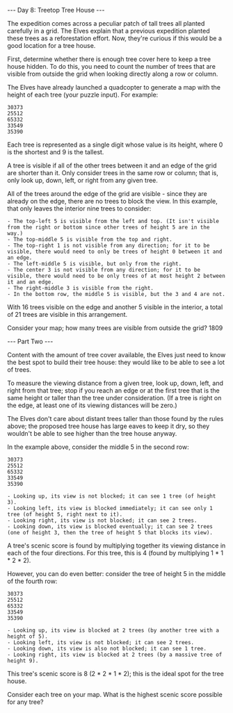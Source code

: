 --- Day 8: Treetop Tree House ---

The expedition comes across a peculiar patch of tall trees all planted carefully in a grid. The Elves explain that a previous expedition planted these trees as a reforestation effort. Now, they're curious if this would be a good location for a tree house.

First, determine whether there is enough tree cover here to keep a tree house hidden. To do this, you need to count the number of trees that are visible from outside the grid when looking directly along a row or column.

The Elves have already launched a quadcopter to generate a map with the height of each tree (your puzzle input). For example:

```
30373
25512
65332
33549
35390
```

Each tree is represented as a single digit whose value is its height, where 0 is the shortest and 9 is the tallest.

A tree is visible if all of the other trees between it and an edge of the grid are shorter than it. Only consider trees in the same row or column; that is, only look up, down, left, or right from any given tree.

All of the trees around the edge of the grid are visible - since they are already on the edge, there are no trees to block the view. In this example, that only leaves the interior nine trees to consider:

    - The top-left 5 is visible from the left and top. (It isn't visible from the right or bottom since other trees of height 5 are in the way.)
    - The top-middle 5 is visible from the top and right.
    - The top-right 1 is not visible from any direction; for it to be visible, there would need to only be trees of height 0 between it and an edge.
    - The left-middle 5 is visible, but only from the right.
    - The center 3 is not visible from any direction; for it to be visible, there would need to be only trees of at most height 2 between it and an edge.
    - The right-middle 3 is visible from the right.
    - In the bottom row, the middle 5 is visible, but the 3 and 4 are not.

With 16 trees visible on the edge and another 5 visible in the interior, a total of 21 trees are visible in this arrangement.

Consider your map; how many trees are visible from outside the grid?
1809

--- Part Two ---

Content with the amount of tree cover available, the Elves just need to know the best spot to build their tree house: they would like to be able to see a lot of trees.

To measure the viewing distance from a given tree, look up, down, left, and right from that tree; stop if you reach an edge or at the first tree that is the same height or taller than the tree under consideration. (If a tree is right on the edge, at least one of its viewing distances will be zero.)

The Elves don't care about distant trees taller than those found by the rules above; the proposed tree house has large eaves to keep it dry, so they wouldn't be able to see higher than the tree house anyway.

In the example above, consider the middle 5 in the second row:

```
30373
25512
65332
33549
35390
```

    - Looking up, its view is not blocked; it can see 1 tree (of height 3).
    - Looking left, its view is blocked immediately; it can see only 1 tree (of height 5, right next to it).
    - Looking right, its view is not blocked; it can see 2 trees.
    - Looking down, its view is blocked eventually; it can see 2 trees (one of height 3, then the tree of height 5 that blocks its view).

A tree's scenic score is found by multiplying together its viewing distance in each of the four directions. For this tree, this is 4 (found by multiplying 1 \* 1 \* 2 \* 2).

However, you can do even better: consider the tree of height 5 in the middle of the fourth row:

```
30373
25512
65332
33549
35390
```

    - Looking up, its view is blocked at 2 trees (by another tree with a height of 5).
    - Looking left, its view is not blocked; it can see 2 trees.
    - Looking down, its view is also not blocked; it can see 1 tree.
    - Looking right, its view is blocked at 2 trees (by a massive tree of height 9).

This tree's scenic score is 8 (2 \* 2 \* 1 \* 2); this is the ideal spot for the tree house.

Consider each tree on your map. What is the highest scenic score possible for any tree?
